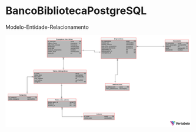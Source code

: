 # BancoBibliotecaPostgreSQL

Modelo-Entidade-Relacionamento

![](MER/Biblioteca-2022-02-17_14-32.svg)

